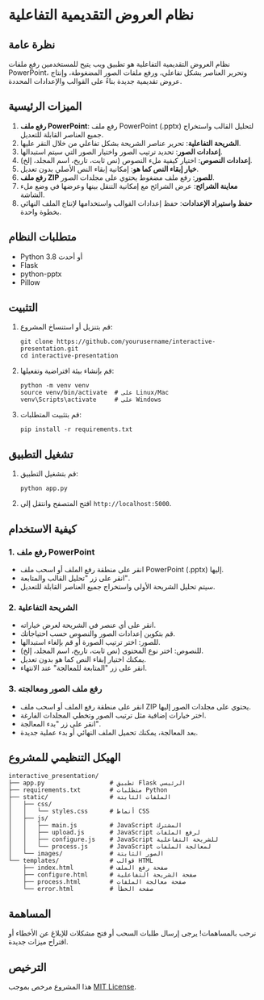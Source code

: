 # نظام العروض التقديمية التفاعلية

## نظرة عامة

نظام العروض التقديمية التفاعلية هو تطبيق ويب يتيح للمستخدمين رفع ملفات PowerPoint، وتحرير العناصر بشكل تفاعلي، ورفع ملفات الصور المضغوطة، وإنتاج عروض تقديمية جديدة بناءً على القوالب والإعدادات المحددة.

## الميزات الرئيسية

1. **رفع ملف PowerPoint**: رفع ملف PowerPoint (.pptx) لتحليل القالب واستخراج جميع العناصر القابلة للتعديل.
2. **الشريحة التفاعلية**: تحرير عناصر الشريحة بشكل تفاعلي من خلال النقر عليها.
3. **إعدادات الصور**: تحديد ترتيب الصور واختيار الصور التي سيتم استبدالها.
4. **إعدادات النصوص**: اختيار كيفية ملء النصوص (نص ثابت، تاريخ، اسم المجلد، إلخ).
5. **خيار إبقاء النص كما هو**: إمكانية إبقاء النص الأصلي بدون تعديل.
6. **رفع ملف ZIP للصور**: رفع ملف مضغوط يحتوي على مجلدات الصور.
7. **معاينة الشرائح**: عرض الشرائح مع إمكانية التنقل بينها وعرضها في وضع ملء الشاشة.
8. **حفظ واستيراد الإعدادات**: حفظ إعدادات القوالب واستخدامها لإنتاج الملف النهائي بخطوة واحدة.

## متطلبات النظام

- Python 3.8 أو أحدث
- Flask
- python-pptx
- Pillow

## التثبيت

1. قم بتنزيل أو استنساخ المشروع:
   ```
   git clone https://github.com/yourusername/interactive-presentation.git
   cd interactive-presentation
   ```

2. قم بإنشاء بيئة افتراضية وتفعيلها:
   ```
   python -m venv venv
   source venv/bin/activate  # على Linux/Mac
   venv\Scripts\activate     # على Windows
   ```

3. قم بتثبيت المتطلبات:
   ```
   pip install -r requirements.txt
   ```

## تشغيل التطبيق

1. قم بتشغيل التطبيق:
   ```
   python app.py
   ```

2. افتح المتصفح وانتقل إلى `http://localhost:5000`.

## كيفية الاستخدام

### 1. رفع ملف PowerPoint

- انقر على منطقة رفع الملف أو اسحب ملف PowerPoint (.pptx) إليها.
- انقر على زر "تحليل القالب والمتابعة".
- سيتم تحليل الشريحة الأولى واستخراج جميع العناصر القابلة للتعديل.

### 2. الشريحة التفاعلية

- انقر على أي عنصر في الشريحة لعرض خياراته.
- قم بتكوين إعدادات الصور والنصوص حسب احتياجاتك.
- للصور: اختر ترتيب الصورة أو قم بإلغاء استبدالها.
- للنصوص: اختر نوع المحتوى (نص ثابت، تاريخ، اسم المجلد، إلخ).
- يمكنك اختيار إبقاء النص كما هو بدون تعديل.
- انقر على زر "المتابعة للمعالجة" عند الانتهاء.

### 3. رفع ملف الصور ومعالجته

- انقر على منطقة رفع الملف أو اسحب ملف ZIP يحتوي على مجلدات الصور إليها.
- اختر خيارات إضافية مثل ترتيب الصور وتخطي المجلدات الفارغة.
- انقر على زر "بدء المعالجة".
- بعد المعالجة، يمكنك تحميل الملف النهائي أو بدء عملية جديدة.

## الهيكل التنظيمي للمشروع

```
interactive_presentation/
├── app.py                  # تطبيق Flask الرئيسي
├── requirements.txt        # متطلبات Python
├── static/                 # الملفات الثابتة
│   ├── css/
│   │   └── styles.css      # أنماط CSS
│   ├── js/
│   │   ├── main.js         # JavaScript المشترك
│   │   ├── upload.js       # JavaScript لرفع الملفات
│   │   ├── configure.js    # JavaScript للشريحة التفاعلية
│   │   └── process.js      # JavaScript لمعالجة الملفات
│   └── images/             # الصور الثابتة
└── templates/              # قوالب HTML
    ├── index.html          # صفحة رفع الملف
    ├── configure.html      # صفحة الشريحة التفاعلية
    ├── process.html        # صفحة معالجة الملفات
    └── error.html          # صفحة الخطأ
```

## المساهمة

نرحب بالمساهمات! يرجى إرسال طلبات السحب أو فتح مشكلات للإبلاغ عن الأخطاء أو اقتراح ميزات جديدة.

## الترخيص

هذا المشروع مرخص بموجب [MIT License](LICENSE).